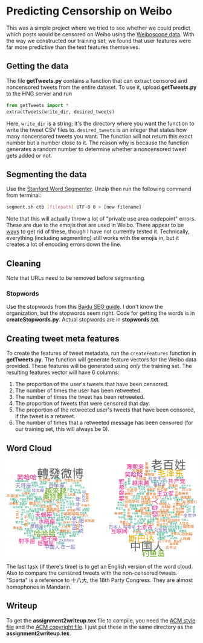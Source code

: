 # Predicting Censorship on Weibo
<!-- ## TODO List -->
<!-- 1. Validation error plots -->
<!-- 2. Time series chart of censored/total tweets over time (by day or by week?) -->
<!-- 3. Other models e.g. kNN? -->
<!-- 4. Making some sort of baseline from the [original paper](http://www.computer.org/csdl/mags/ic/2013/03/mic2013030042-abs.html). -->
<!-- 5. Adding word cloud of noncensored tweets. -->
<!-- 6. Adding user attributes e.g. province, gender, verified status, etc. -->
<!-- 7. Translating word clouds (this should literally be the last thing to possibly do). -->

This was a simple project where we tried to see whether we could predict which posts would be censored on Weibo using the [Weiboscope data](https://jmsc.hku.hk/2016/03/weiboscope/). With the way we constructed our training set, we found that user features were far more predictive than the text features themselves.

## Getting the data
The file **getTweets.py** contains a function that can extract censored and noncensored tweets from the entire dataset. To use it, upload **getTweets.py** to the HNG server and run
```python
from getTweets import *
extractTweets(write_dir, desired_tweets)
```
Here, `write_dir` is a string; it's the directory where you want the function to write the tweet CSV files to. `desired_tweets` is an integer that states how many noncensored tweets you want. The function will not return this exact number but a number close to it. The reason why is because the function generates a random number to determine whether a noncensored tweet gets added or not. 

## Segmenting the data
Use the [Stanford Word Segmenter](http://nlp.stanford.edu/software/segmenter.shtml). Unzip then run the following command from terminal:
```bash
segment.sh ctb [filepath] UTF-8 0 > [new filename]
```
Note that this will actually throw a lot of "private use area codepoint" errors. These are due to the emojis that are used in Weibo. There appear to be [ways](http://stackoverflow.com/questions/10890261/how-to-match-a-emoticon-in-sentence-with-regular-expressions) to get rid of these, though I have not currently tested it. Technically, everything (including segmenting) still works with the emojis in, but it creates a lot of encoding errors down the line.

## Cleaning
Note that URLs need to be removed before segmenting.
### Stopwords
Use the stopwords from this [Baidu SEO guide](http://www.baiduguide.com/baidu-stopwords/). I don't know the organization, but the stopwords seem right. Code for getting the words is in **createStopwords.py**. Actual stopwords are in **stopwords.txt**.

## Creating tweet meta features
To create the features of tweet metadata, run the `createFeatures` function in **getTweets.py**. The function will generate feature vectors for the Weibo data provided. These features will be generated using *only* the training set. The resulting features vector will have 6 columns:

1. The proportion of the user's tweets that have been censored.
2. The number of times the user has been retweeted.
3. The number of times the tweet has been retweeted.
4. The proportion of tweets that were censored that day.
5. The proportion of the retweeted user's tweets that have been censored, if the tweet is a retweet.
6. The number of times that a retweeted message has been censored (for our training set, this will always be 0).

## Word Cloud
![Word cloud of censored tweets](https://github.com/brtsay/CSE190_Assignment2/blob/master/wc.png)

The last task (if there's time) is to get an English version of the word cloud. Also to compare the censored tweets with the non-censored tweets. "Sparta" is a reference to 十八大, the 18th Party Congress. They are almost homophones in Mandarin.

## Writeup
To get the **assignment2writeup.tex** file to compile, you need the [ACM style file](http://www.acm.org/publications/article-templates/sig-alternate-05-2015.cls) and the [ACM copyright file](http://www.acm.org/publications/article-templates/acmcopyright.sty). I just put these in the same directory as the **assignment2writeup.tex**.

